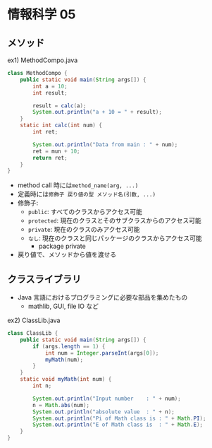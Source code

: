 # 情報科学 05

## メソッド

ex1) MethodCompo.java

```java
class MethodCompo {
	public static void main(String args[]) {
		int a = 10;
		int result;

		result = calc(a);
		System.out.println("a + 10 = " + result);
	}
	static int calc(int num) {
		int ret;

		System.out.println("Data from main : " + num);
		ret = mun + 10;
		return ret;
	}
}
```

- method call 時には`method_name(arg, ...)`
- 定義時には`修飾子 戻り値の型 メソッド名(引数, ...)`
- 修飾子:
  - `public`: すべてのクラスからアクセス可能
  - `protected`: 現在のクラスとそのサブクラスからのアクセス可能
  - `private`: 現在のクラスのみアクセス可能
  - `なし`: 現在のクラスと同じパッケージのクラスからアクセス可能
    - package private
- 戻り値で、メソッドから値を渡せる

## クラスライブラリ

- Java 言語におけるプログラミングに必要な部品を集めたもの
  - mathlib, GUI, file IO など

ex2) ClassLib.java

```java
class ClassLib {
	public static void main(String args[]) {
		if (args.length == 1) {
			int num = Integer.parseInt(args[0]);
			myMath(num);
		}
	}
	static void myMath(int num) {
		int n;

		System.out.println("Input number	: " + num);
		n = Math.abs(num);
		System.out.println("absolute value	: " + n);
		System.out.println("Pi of Math class is	: " + Math.PI);
		System.out.println("E of Math class is	: " + Math.E);
	}
}
```
